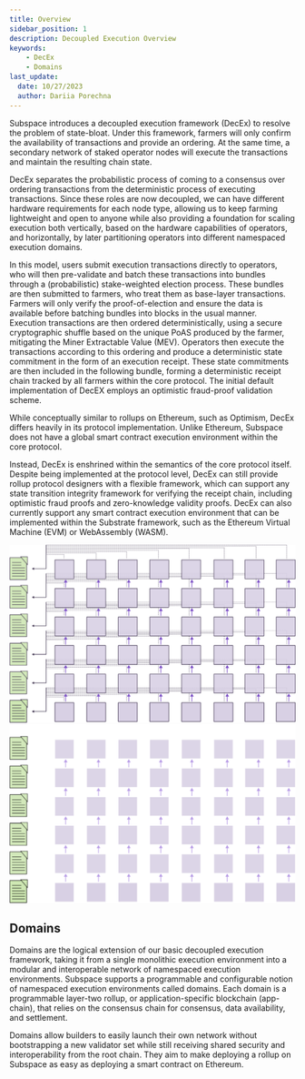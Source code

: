 ```yaml
---
title: Overview
sidebar_position: 1
description: Decoupled Execution Overview
keywords:
    - DecEx
    - Domains
last_update:
  date: 10/27/2023
  author: Dariia Porechna
---
```


Subspace introduces a decoupled execution framework (DecEx) to resolve the problem of state-bloat. Under this framework, farmers will only confirm the availability of transactions and provide an ordering. At the same time, a secondary network of staked operator nodes will execute the transactions and maintain the resulting chain state. 

DecEx separates the probabilistic process of coming to a consensus over ordering transactions from the deterministic process of executing transactions. Since these roles are now decoupled, we can have different hardware requirements for each node type, allowing us to keep farming lightweight and open to anyone while also providing a foundation for scaling execution both vertically, based on the hardware capabilities of operators, and horizontally, by later partitioning operators into different namespaced execution domains.

In this model, users submit execution transactions directly to operators, who will then pre-validate and batch these transactions into bundles through a (probabilistic) stake-weighted election process. These bundles are then submitted to farmers, who treat them as base-layer transactions. Farmers will only verify the proof-of-election and ensure the data is available before batching bundles into blocks in the usual manner. Execution transactions are then ordered deterministically, using a secure cryptographic shuffle based on the unique PoAS produced by the farmer, mitigating the Miner Extractable Value (MEV). Operators then execute the transactions according to this ordering and produce a deterministic state commitment in the form of an execution receipt. These state commitments are then included in the following bundle, forming a deterministic receipt chain tracked by all farmers within the core protocol. The initial default implementation of DecEX employs an optimistic fraud-proof validation scheme.

While conceptually similar to rollups on Ethereum, such as Optimism, DecEx differs heavily in its protocol implementation. Unlike Ethereum, Subspace does not have a global smart contract execution environment within the core protocol. 

Instead, DecEx is enshrined within the semantics of the core protocol itself. Despite being implemented at the protocol level, DecEx can still provide rollup protocol designers with a flexible framework, which can support any state transition integrity framework for verifying the receipt chain, including optimistic fraud proofs and zero-knowledge validity proofs. DecEx can also currently support any smart contract execution environment that can be implemented within the Substrate framework, such as the Ethereum Virtual Machine (EVM) or WebAssembly (WASM). 

<div align="center">
    <img src="/img/Domain_Chains-light.svg#gh-light-mode-only" alt="Domain_Chains" />
    <img src="/img/Domain_Chains-dark.svg#gh-dark-mode-only" alt="Domain_Chains" />
</div>

## Domains

Domains are the logical extension of our basic decoupled execution framework, taking it from a single monolithic execution environment into a modular and interoperable network of namespaced execution environments. Subspace supports a programmable and configurable notion of namespaced execution environments called domains. Each domain is a programmable layer-two rollup, or application-specific blockchain (app-chain), that relies on the consensus chain for consensus, data availability, and settlement. 

Domains allow builders to easily launch their own network without bootstrapping a new validator set while still receiving shared security and interoperability from the root chain. They aim to make deploying a rollup on Subspace as easy as deploying a smart contract on Ethereum. 
